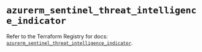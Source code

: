 # `azurerm_sentinel_threat_intelligence_indicator`

Refer to the Terraform Registry for docs: [`azurerm_sentinel_threat_intelligence_indicator`](https://registry.terraform.io/providers/hashicorp/azurerm/4.13.0/docs/resources/sentinel_threat_intelligence_indicator).
